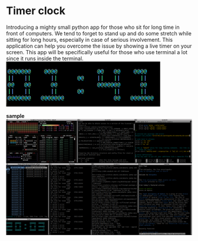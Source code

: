 # Timer clock
Introducing a mighty small python app for those who sit for long time in front of computers. We tend to forget to stand up and do some stretch while sitting for long hours, especially in case of serious involvement. This application can help you overcome the issue by showing a live timer on your screen.
This app will be specifically useful for those who use terminal a lot since it runs inside the terminal. 
![Alt Text](timer_example.gif)

**sample**
![Alt Text](My_sample.png)
